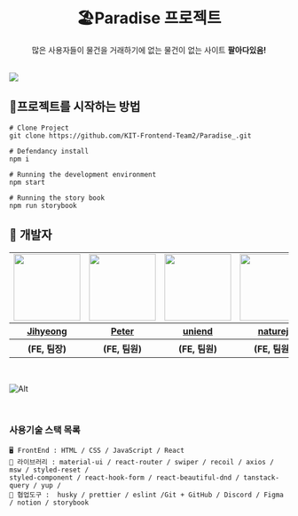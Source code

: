 <div align="center">

# 🏖️Paradise 프로젝트
많은 사용자들이 물건을 거래하기에 없는 물건이 없는 사이트 <strong>팔아다있음!</strong>

<br/>

</div>

<img src="https://github.com/KIT-Frontend-Team2/Paradise_/assets/115636461/a09ca487-07fc-46ee-82f5-2731c35f391b" />

<br/>
  
## 🌈프로젝트를 시작하는 방법

  
```
# Clone Project
git clone https://github.com/KIT-Frontend-Team2/Paradise_.git

# Defendancy install
npm i

# Running the development environment
npm start

# Running the story book
npm run storybook
```

## 🥰 개발자
<table>
  <tr>
    <td>
      <a href="https://github.com/Jihyeong00">
        <img src="https://github.com/KIT-Frontend-Team2/Paradise_/assets/115636461/a46f29aa-bbab-4cce-a0c5-071ca6b39f41" width="120px" height="120px"/>
      </a>
    </td>
    <td>
      <a href="https://github.com/dbs271">
        <img src="https://avatars.githubusercontent.com/u/101887549?s=96&v=4" width="120px" height="120px"/>
      </a>  
    </td>
    <td>
      <a href="https://github.com/uniend">
        <img src="https://github.com/KIT-Frontend-Team2/Paradise_/assets/115636461/f0901fd8-b571-48ac-851a-0df34222901f" width="120px" height="120px"/>
      </a>
    </td>
     <td>
      <a href="https://github.com/naturej">
        <img src="https://github.com/KIT-Frontend-Team2/Paradise_/assets/115636461/aebfb8e1-eab6-4453-b896-598601ab10bb" width="120px" height="120px"/>
      </a>
    </td>
    <td>
        <img src="https://dangimageserver.s3.ap-northeast-2.amazonaws.com/img/admin/%E1%84%89%E1%85%B3%E1%84%8F%E1%85%B3%E1%84%85%E1%85%B5%E1%86%AB%E1%84%89%E1%85%A3%E1%86%BA+2023-07-12+%E1%84%8B%E1%85%A9%E1%84%8C%E1%85%A5%E1%86%AB+8.38.19.png" width="120px" height="120px"/>
    </td>
  </tr>
  <tr>
    <th>
      <a href="https://github.com/Jihyeong00">
        Jihyeong
      </a>
    </th>
    <th>
      <a href="https://github.com/dbs271">
        Peter
      </a>
    </th>
    <th>
      <a href="https://github.com/uniend">
        uniend
      </a>
    </th>
    <th>
      <a href="https://github.com/naturej">
        naturej
      </a>
    </th>
    <th>
      Peanut
    </th>
  </tr>
  <tr>
    <th>
      (FE, 팀장)
    </th>
    <th>
      (FE, 팀원)
    </th>
    <th>
      (FE, 팀원)
    </th>
    <th>
      (FE, 팀원)
    </th>
    <th>
      (BE, 팀원)
    </th>
  </tr>
</table>

<br/>

![Alt](https://repobeats.axiom.co/api/embed/fad6f7d8874b65627cc7ee57f300b88bd92ee65c.svg "Repobeats analytics image")

<br/>

### 사용기술 스택 목록

```
🖥️ FrontEnd : HTML / CSS / JavaScript / React
🌈 라이브러리 : material-ui / react-router / swiper / recoil / axios / msw / styled-reset /
styled-component / react-hook-form / react-beautiful-dnd / tanstack-query / yup /
🤼 협업도구 :  husky / prettier / eslint /Git + GitHub / Discord / Figma / notion / storybook
```
